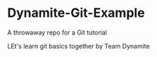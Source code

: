 # Dynamite-Git-Example
A throwaway repo for a Git tutorial

LEt's learn git basics together by Team Dynamite

